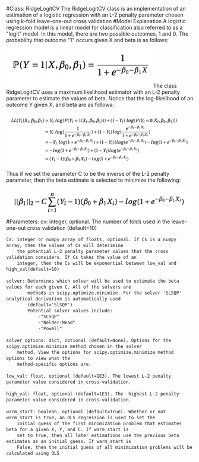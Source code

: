 #Class: RidgeLogitCV
The RidgeLogitCV class is an implementation of an estimation of a logistic regression with an L-2 penalty parameter chosen using k-fold leave-one-out cross validation
#Model Explanation
A logistic regression model is a linear model for classification also referred to as a "logit" model. In this model, there are two possible outcomes, 1 and 0. The probability that outcome "1" occurs given X and beta is as follows:

![Alt text](Logit_Generating.png?raw=true "Logit Model")
The class RidgeLogitCV uses a maximum likelihood estimator with an L-2 penalty parameter to estimate the values of beta. Notice that the log-likelihood of an outcome Y given X, and beta are as follows:

![Alt text](Logit_LL_Deriv.png?raw=true "LLV")
Thus if we set the parameter C to be the inverse of the L-2 penalty parameter, then the beta estimate is selected to minimize the following:

![Alt text](RidgeLogitMinimize.png?raw=true "RidgeLogit Minimization")
#Parameters:
	cv: integer, optional. The number of folds used in the leave-one-out cross validation (default=10)
	
	Cs: integer or numpy array of floats, optional. If Cs is a numpy array, then the values of Cs will deterimine
		the potential L-2 penalty parameter values that the cross validation considers. If Cs takes the value of an
		integer, then the Cs will be exponential between low_val and high_val(default=10)
		
	solver: Determines which solver will be used to estimate the beta values for each given C. All of the solvers are
			methods in scipy.optimize.minimize. For the solver 'SLSQP' analytical derivative is automatically used 
			(default='SlSQP')
			Potential solver values include:
				-"SLSQP"
				-"Nelder-Mead"
				-"Powell"

	solver_options: dict, optional (default=None). Options for the scipy.optimize.minimize method chosen in the solver
		method. View the options for scipy.optimize.minimize method options to view what the 
		method-specific options are.
	
	low_val: float, optional (default=1E3). The lowest L-2 penalty parameter value considered in cross-validation.
	
	high_val: float, optional (default=1E3). The  highest L-2 penalty parameter value considered in cross-validation.
	
	warm_start: boolean, optional (default=True). Whether or not warm_start is true, an OLS regression is used to set the
		initial guess of the first minimization problem that estimates beta for a given X, Y, and C. If warm_start is
		set to true, then all later estimations use the previous beta estimates as an initial guess. If warm_start is
		False, then the initial guess of all minimization problems will be calculated using OLS


